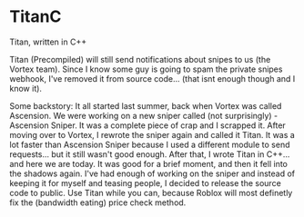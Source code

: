 # TitanC
Titan, written in C++

Titan (Precompiled) will still send notifications about snipes to us (the Vortex team).
Since I know some guy is going to spam the private snipes webhook, I've removed it from source code... (that isnt enough though and I know it).

Some backstory:
It all started last summer, back when Vortex was called Ascension. We were working on a new sniper called (not surprisingly) - Ascension Sniper. It was a complete piece of crap and I scrapped it. After moving over to Vortex, I rewrote the sniper again and called it Titan. It was a lot faster than Ascension Sniper because I used a different module to send requests... but it still wasn't good enough. After that, I wrote Titan in C++... and here we are today. It was good for a brief moment, and then it fell into the shadows again. I've had enough of working on the sniper and instead of keeping it for myself and teasing people, I decided to release the source code to public. Use Titan while you can, because Roblox will most definetly fix the (bandwidth eating) price check method.

